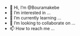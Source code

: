 - 👋 Hi, I’m @Bouramakebe
- 👀 I’m interested in ...
- 🌱 I’m currently learning ...
- 💞️ I’m looking to collaborate on ...
- 📫 How to reach me ...

<!---
Bouramakebe/Bouramakebe is a ✨ special ✨ repository because its `README.md` (this file) appears on your GitHub profile.
You can click the Preview link to take a look at your changes.
--->
